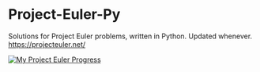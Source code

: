 # Project-Euler-Py
Solutions for Project Euler problems, written in Python. Updated whenever. https://projecteuler.net/

[![My Project Euler Progress](https://projecteuler.net/profile/5chris100.png)](https://projecteuler.net/)

